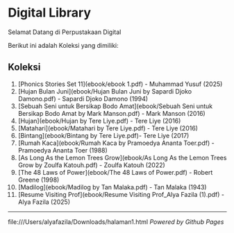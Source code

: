 # Digital Library

Selamat Datang di Perpustakaan Digital 

Berikut ini adalah Koleksi yang dimiliki:
## Koleksi 

1. [Phonics Stories Set 11](ebook/ebook 1.pdf) - Muhammad Yusuf (2025)
2. [Hujan Bulan Juni](ebook/Hujan Bulan Juni by Sapardi Djoko Damono.pdf) - Sapardi Djoko Damono (1994)
3. [Sebuah Seni untuk Bersikap Bodo Amat](ebook/Sebuah Seni untuk Bersikap Bodo Amat by Mark Manson.pdf) - Mark Manson (2016)
4. [Hujan](ebook/Hujan by Tere Liye.pdf) - Tere Liye (2016)
5. [Matahari](ebook/Matahari by Tere Liye.pdf) - Tere Liye (2016)
6. [Bintang](ebook/Bintang by Tere Liye.pdf)- Tere Liye (2017)
7. [Rumah Kaca](ebook/Rumah Kaca by Pramoedya Ananta Toer.pdf) - Pramoedya Ananta Toer (1988)
8. [As Long As the Lemon Trees Grow](ebook/As Long As the Lemon Trees Grow by Zoulfa Katouh.pdf) - Zoulfa Katouh (2022)
9. [The 48 Laws of Power](ebook/The 48 Laws of Power.pdf) - Robert Greene (1998)
10. [Madilog](ebook/Madilog by Tan Malaka.pdf) - Tan Malaka (1943)
11. [Resume Visiting Prof](ebook/Resume Visiting Prof_Alya Fazila (1).pdf) - Alya Fazila (2025)
    
   ---
file:///Users/alyafazila/Downloads/halaman1.html
   *Powered by Github Pages*

